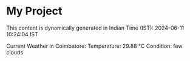 # My Project

This content is dynamically generated in Indian Time (IST): 2024-06-11 10:24:04 IST


Current Weather in Coimbatore:
Temperature: 29.88 °C
Condition: few clouds
